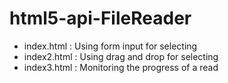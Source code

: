 # html5-api-FileReader

 - index.html : Using form input for selecting
 - index2.html : Using drag and drop for selecting
 - index3.html : Monitoring the progress of a read